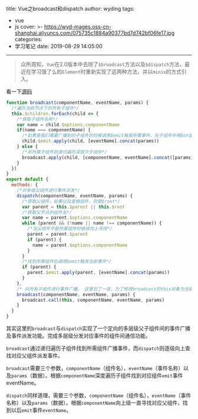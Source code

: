 title: Vue之broadcast和dispatch
author: wyding
tags:
  - vue
  - js
cover: >-
  https://wyd-mages.oss-cn-shanghai.aliyuncs.com/075735c1884a90377bd7d742bf06fe17.jpg
categories:
  - 学习笔记
date: 2019-08-29 14:05:00
---
> 众所周知，`Vue`在2.0版本中去除了`$broadcast`方法以及`$dispatch`方法，最近在学习饿了么的`Element`时重新实现了这两种方法，并以`minix`的方式引入。

<!-- more -->
看一下[源码](https://github.com/ElemeFE/element/blob/dev/src/mixins/emitter.js)

```js
function broadcast(componentName, eventName, params) {
  /*遍历当前节点下的所有子组件*/
  this.$children.forEach(child => {
    /*获取子组件名称*/
    var name = child.$options.componentName
    if(name === componentName) {
      /*如果是我们需要广播到的子组件的时候调用$emit触发所需事件，在子组件中用$on监听*/
      child.$emit.apply(child, [eventName].concat(params))
    } else {
      /*非所需子组件则递归遍历深层次子组件*/
      broadcast.apply(child, [componentName, eventName].concat([params]))
    }
  })
}
export default {
  methods: {
    /*对多级父组件进行事件派发*/
    dispatch(componentName, eventName, params) {
      /*获取父组件，如果以及是根组件，则是$root*/
      var parent = this.$parent || this.$root
      /*获取父节点的组件名*/
      var name = parent.$options.componentName
      while (parent && (!name || name !== componentName)) {
        /*当父组件不是所需组件时继续向上寻找*/
        parent = parent.$parent
        if (parent) {
          name = parent.$options.componentName
        }
      }
      /*找到所需组件后调用$emit触发当前事件*/
      if (parent) {
        parent.$emit.apply(parent, [eventName].concat(params))
      }
    },
    /* 向所有子组件进行事件广播。 这里包了一层，为了修改broadcast的this对象为当前Vue实例 */
    broadcast(componentName, eventName, params) {
      broadcast.call(this, componentName, eventName, params)
    }
  }
}
```


其实这里的`broadcast`与`dispatch`实现了一个定向的多层级父子组件间的事件广播及事件派发功能。完成多层级分发对应事件的组件间通信功能。

`broadcast`通过递归遍历子组件找到所需组件广播事件，而`dispatch`则逐级向上查找对应父组件派发事件。

`broadcast`需要三个参数，`componentName`（组件名），`eventName`（事件名称）以及`params`（数据）。根据`componentName`深度遍历子组件找到对应组件`emit`事件eventName。

`dispatch`同样道理，需要三个参数，`componentName`（组件名），`eventName`（事件名称）以及`params`（数据）。根据`componentName`向上级一直寻找对应父组件，找到以后`emit`事件`eventName`。